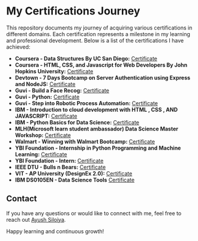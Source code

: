 <!DOCTYPE html>
<html>
<head>
</head>
<body>
  <h1>My Certifications Journey</h1>
  
  <p>This repository documents my journey of acquiring various certifications in different domains. Each certification represents a milestone in my learning and professional development. Below is a list of the certifications I have achieved:</p>
  
  <ul>
    <li>
      <strong>Coursera - Data Structures By UC San Diego:</strong>
      <a href="https://github.com/ayushsiloiya619/Achievements/blob/main/Coursera%20-%20Data%20Structures%20By%20UC%20San%20Diego/Coursera%20AELYFMVLNVE8_page-0001.jpg">Certificate</a>
    </li>
    <li>
      <strong>Coursera - HTML, CSS, and Javascript for Web Developers By John Hopkins University:</strong>
      <a href="https://github.com/ayushsiloiya619/Achievements/blob/main/Coursera%20-%20HTML%2C%20CSS%2C%20and%20Javascript%20for%20Web%20Developers%20By%20John%20Hopkins%20University/Coursera%20KA9GY5KF4NVS_page-0001.jpg">Certificate</a>
    </li>
    <li>
      <strong>Devtown - 7 Days Bootcamp on Server Authentication using Express and NodeJS:</strong>
      <a href="https://github.com/ayushsiloiya619/Achievements/blob/main/Devtown%20-%207%20Days%20Bootcamp%20on%20Server%20Authentication%20using%20Express%20and%20NodeJS/Z2313Bi.pdf">Certificate</a>
    </li>
    <li>
      <strong>Guvi - Build a Face Recog:</strong>
      <a href="https://github.com/ayushsiloiya619/Achievements/blob/main/Guvi%20-%20Build%20a%20Face%20Recog/GuviCertification%20-%20264519O41g7pou142I%20(1).png">Certificate</a>
    </li>
    <li>
      <strong>Guvi - Python:</strong>
      <a href="https://github.com/ayushsiloiya619/Achievements/blob/main/Guvi%20-%20Python/GuviCertification%20-%20524Vy0fJD171xlq560.png">Certificate</a>
    </li>
    <li>
      <strong>Guvi - Step into Robotic Process Automation:</strong>
      <a href="https://github.com/ayushsiloiya619/Achievements/blob/main/Guvi%20-%20Step%20into%20Robotic%20Process%20Automation/GuviCertification%20-%2071687AK12E1351Sxp6.png">Certificate</a>
    </li>
    <li>
      <strong>IBM - Introduction to cloud development with HTML , CSS , AND JAVASCRIPT:</strong>
      <a href="https://github.com/ayushsiloiya619/Achievements/blob/main/IBM%20-%20Introduction%20to%20cloud%20development%20with%20HTML%20%2C%20CSS%20%2C%20AND%20JAVASCRIPT/1632334214422.jpg">Certificate</a>
    </li>
    <li>
      <strong>IBM - Python Basics for Data Science:</strong>
      <a href="https://github.com/ayushsiloiya619/Achievements/blob/main/IBM%20-%20Python%20Basics%20for%20Data%20Science/Python%20basics%20for%20data%20science_page-0001.jpg">Certificate</a>
    </li>
    <li>
      <strong>MLH(Microsoft learn student ambassador) Data Science Master Workshop:</strong>
      <a href="https://github.com/ayushsiloiya619/Achievements/blob/main/MLH(Microsoft%20learn%20student%20ambassador)/Ayush%20Siloiya%20_page-0001.jpg">Certificate</a>
    </li>
    <li>
      <strong>Walmart - Winning with Walmart Bootcamp:</strong>
      <a href="https://github.com/ayushsiloiya619/Achievements/blob/main/Walmart%20-%20Winning%20with%20Walmart%20Bootcamp/Winning_with_Walmart_Bootcamp_Badge20220524-46-1ds3s95.pdf">Certificate</a>
    </li>
    <li>
      <strong>YBI Foundation - Internship in Python Programming and Machine Learning:</strong>
      <a href="https://github.com/ayushsiloiya619/Achievements/blob/main/YBI%20Foundation%20-%20Online%20Internship%20in%20Python%20Programming%20and%20Machine%20Learning/certificate-live-fundamental-concept-classes-batch-18-augustkiet-62fdcb340eb5e25ce30a52e8.pdf">Certificate</a>
    </li>
    <li>
      <strong>YBI Foundation - Intern:</strong>
      <a href="https://github.com/ayushsiloiya619/Achievements/blob/main/YBI%20Foundation-%20Internship/certificate%20YBI%20Foundation.pdf">Certificate</a>
    </li>
    <li>
      <strong>IEEE DTU - Bulls n Bears:</strong>
      <a href="https://github.com/ayushsiloiya619/Achievements/blob/main/IEEE%20DTU%20-BULLS%20N%20BEARS/Certificate_Bulls%20N%20Bears_139-139_page-0001.jpg">Certificate</a>
    </li>
    <li>
      <strong>VIT - AP University (DesignEx 2.0):</strong>
      <a href="https://github.com/ayushsiloiya619/Achievements/blob/main/VIT-%20AP%20University%20(%20Designex%202.0%20)/Designx2.0_VITAP_page-0001%20(1).jpg">Certificate</a>
    </li>
      <li>
      <strong>IBM DS0105EN - Data Science Tools</strong>
      <a href="https://github.com/ayushsiloiya619/Achievements/blob/main/IBM%20DS0105EN%20-%20Data%20Science%20Tools/IBM%20DS0105EN%20Certificate%20_%20edX_Data_Science_Tools.pdf">Certificate</a>
    </li>
  </ul>
  
  <h2>Contact</h2>
  
  <p>If you have any questions or would like to connect with me, feel free to reach out <a href="mailto:ayushsiloiya@gmail.com">Ayush Siloiya</a>.</p>
  
  <p>Happy learning and continuous growth!</p>
</body>
</html>
